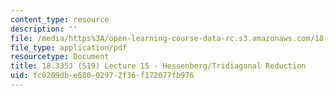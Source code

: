 ```yaml
---
content_type: resource
description: ''
file: /media/https%3A/open-learning-course-data-rc.s3.amazonaws.com/18-335j-introduction-to-numerical-methods-spring-2019/fc0209dbe68002972f36f172077fb976_MIT18_335JS19_lec15.pdf
file_type: application/pdf
resourcetype: Document
title: 18.335J (S19) Lecture 15 - Hessenberg/Tridiagonal Reduction
uid: fc0209db-e680-0297-2f36-f172077fb976
---
```

